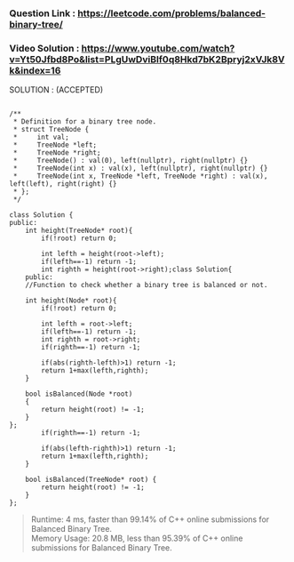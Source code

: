 ### Question Link : https://leetcode.com/problems/balanced-binary-tree/


### Video Solution : https://www.youtube.com/watch?v=Yt50Jfbd8Po&list=PLgUwDviBIf0q8Hkd7bK2Bpryj2xVJk8Vk&index=16

SOLUTION : (ACCEPTED)

```

/**
 * Definition for a binary tree node.
 * struct TreeNode {
 *     int val;
 *     TreeNode *left;
 *     TreeNode *right;
 *     TreeNode() : val(0), left(nullptr), right(nullptr) {}
 *     TreeNode(int x) : val(x), left(nullptr), right(nullptr) {}
 *     TreeNode(int x, TreeNode *left, TreeNode *right) : val(x), left(left), right(right) {}
 * };
 */

class Solution {
public:
    int height(TreeNode* root){
        if(!root) return 0;
        
        int lefth = height(root->left);
        if(lefth==-1) return -1;
        int righth = height(root->right);class Solution{
    public:
    //Function to check whether a binary tree is balanced or not.
    
    int height(Node* root){
        if(!root) return 0;
        
        int lefth = root->left;
        if(lefth==-1) return -1;
        int righth = root->right;
        if(righth==-1) return -1;
        
        if(abs(righth-lefth)>1) return -1;
        return 1+max(lefth,righth);
    }
    
    bool isBalanced(Node *root)
    {
        return height(root) != -1;
    }
};
        if(righth==-1) return -1;
        
        if(abs(lefth-righth)>1) return -1;
        return 1+max(lefth,righth);
    }
    
    bool isBalanced(TreeNode* root) {
        return height(root) != -1;
    }
};
```

> Runtime: 4 ms, faster than 99.14% of C++ online submissions for Balanced Binary Tree.<br>
> Memory Usage: 20.8 MB, less than 95.39% of C++ online submissions for Balanced Binary Tree.